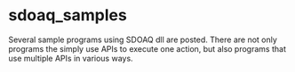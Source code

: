 # sdoaq_samples

Several sample programs using SDOAQ dll are posted. There are not only programs the simply use APIs to execute one action, but also programs that use multiple APIs in various ways.
